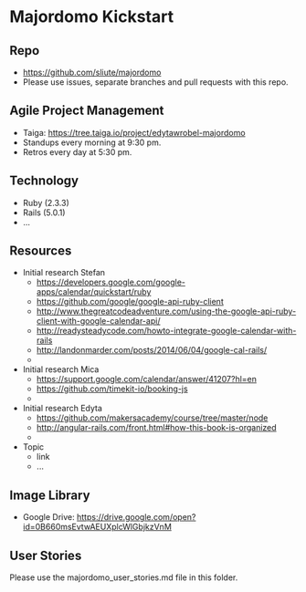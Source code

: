 # Majordomo Kickstart

## Repo

* https://github.com/sliute/majordomo
* Please use issues, separate branches and pull requests with this repo.

## Agile Project Management

* Taiga: https://tree.taiga.io/project/edytawrobel-majordomo
* Standups every morning at 9:30 pm.
* Retros every day at 5:30 pm.

## Technology

  * Ruby (2.3.3)
  * Rails (5.0.1)
  * ...

## Resources
  * Initial research Stefan
    - https://developers.google.com/google-apps/calendar/quickstart/ruby
    - https://github.com/google/google-api-ruby-client
    - http://www.thegreatcodeadventure.com/using-the-google-api-ruby-client-with-google-calendar-api/
    - http://readysteadycode.com/howto-integrate-google-calendar-with-rails
    - http://landonmarder.com/posts/2014/06/04/google-cal-rails/
    -
  * Initial research Mica
    - https://support.google.com/calendar/answer/41207?hl=en
    - https://github.com/timekit-io/booking-js
    -
  * Initial research Edyta
      - https://github.com/makersacademy/course/tree/master/node
      - http://angular-rails.com/front.html#how-this-book-is-organized
      -
  * Topic
    - link
    - ...

## Image Library

* Google Drive: https://drive.google.com/open?id=0B660msEvtwAEUXplcWlGbjkzVnM

## User Stories

Please use the majordomo_user_stories.md file in this folder.
